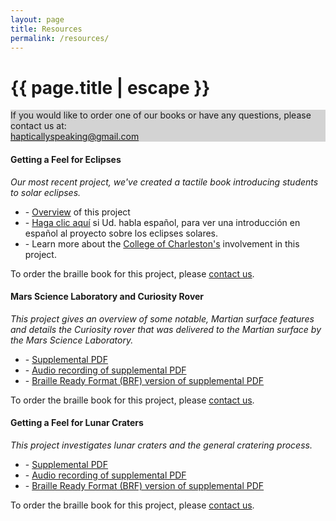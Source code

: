 ```yaml
---
layout: page
title: Resources
permalink: /resources/
---
```


<h1 class="header center grey-text text-darken-4">{{ page.title | escape }}</h1>

<div class="section" style="background-color: lightgrey;">
    <div class="row">
          <div class="center-align">If you would like to order one of our books or have any questions, please contact us at:<br/><a href="mailto:hapticallyspeaking@gmail.com" title="If you want to order some of our resources, you can contact us at: haptically speaking at gmail dot com.">hapticallyspeaking@gmail.com</a></div>
    </div>
</div>

<div class="section">
    <div id="eclipses" class="row center">
        <h4><b>Getting a Feel for Eclipses</b></h4>
        <i>Our most recent project, we've created a tactile book introducing students to solar eclipses.</i>
    </div>
    <div class="row center">
        <!-- <div class="col m4 l4 xl4 valign-wrapper hide-on-small-only">
            <img class="materialboxed" width="100%" src="/media/drhurd-and-students.jpg">
        </div> -->
        <!-- <div class="col m8 l8 xl8"> -->
        <div>
            <ul>
                <li>- <a href="https://sservi.nasa.gov/books/eclipses.html" title="Link to an overview of the project from NASA's Solar System Exploration Research Virtual Institute.">Overview</a> of this project</li>
                <li>- <a href="https://sservi.nasa.gov/books/eclipses_spanish.html" title="Link to an overview (in Spanish) of the project from NASA's Solar System Exploration Research Virtual Institute.">Haga clic aquí</a> si Ud. habla español, para ver una introducción en español al proyecto sobre los eclipses solares.</li>
                <li>- Learn more about the <a href="http://lhsm.cofc.edu/sservi/" title="Link to College of Charleston's website detailing their involvement in this project.">College of Charleston's</a> involvement in this project.</li>
            </ul>
        </div>
        <div>
            To order the braille book for this project, please <a href="mailto:hapticallyspeaking@gmail.com?subject=Solar Eclipses Tactile Book">contact us</a>.
        </div>
    </div>
</div>
<div class="divider"></div>
<div class="section">
    <div id="mars-science-laboratory" class="row center">
        <h4><b>Mars Science Laboratory and Curiosity Rover</b></h4>
        <i>This project gives an overview of some notable, Martian surface features and details the Curiosity rover that was delivered to the Martian surface by the Mars Science Laboratory.</i>
    </div>
    <div class="row center">
        <!-- <div class="col m8 l8 xl8"> -->
        <div>
            <ul>
                <li>- <a href="/media/mars-resources/Mars Science Laboratory and Curiosity Rover.pdf" target="_blank" title="This is a link to download a PDF copy of the text associated with the 'Mars Science Laboratory and Curiosity Rover' tactile resource.">Supplemental PDF</a></li>
                <li>- <a href="/media/mars-resources/MSL and Curiosity.mp3" target="_blank" title="This is a link to an MP3 recording of the 'Mars Science Laboratory and Curiosity Rover' text professionally read aloud.">Audio recording of supplemental PDF</a></li>
                <li>- <a href="/media/mars-resources/mars-science-laboratory-and-curiosity-rover.brf" target="_blank" title="This is a link to download the Braille Ready Format(BRF) files for the 'Mars Science Laboratory and Curiosity Rover' project.">Braille Ready Format (BRF) version of supplemental PDF</a></li>
            </ul>
        </div>
        <!-- <div class="col m4 l4 xl4 valign-wrapper hide-on-small-only">
            <img class="materialboxed" width="100%" src="/media/drhurd-and-students.jpg">
        </div> -->
        <div>
            To order the braille book for this project, please <a href="mailto:hapticallyspeaking@gmail.com?subject=Mars Science Laboratory Tactile Book">contact us</a>.
        </div>
    </div>
</div>
<div class="divider"></div>
<div class="section">
    <div id="lunar-craters" class="row center">
        <h4><b>Getting a Feel for Lunar Craters</b></h4>
        <i>This project investigates lunar craters and the general cratering process.</i>
    </div>
    <div class="row center">
        <!-- <div class="col m4 l4 xl4 valign-wrapper hide-on-small-only">
            <img class="materialboxed" width="100%" src="/media/drhurd-and-students.jpg">
        </div> -->
        <!-- <div class="col m8 l8 xl8"> -->
        <div>
            <ul>
                <li>- <a href="/media/crater-resources/Getting a Feel for Lunar Craters.pdf" target="_blank" title="This is a link to download a PDF copy of the text associated with the 'Getting a Feel for Lunar Craters' tactile resource.">Supplemental PDF</a></li>
                <li>- <a href="/media/crater-resources/LunarCraters Audio.mp3" target="_blank" title="This is a link to an MP3 recording of the 'Getting a Feel for Lunar Craters' text professionally read aloud.">Audio recording of supplemental PDF</a></li>
                <li>- <a href="/media/crater-resources/lunar-craters.brf" target="_blank" title="This is a link to download the Braille Ready Format(BRF) files for the 'Getting a Feel for Lunar Craters' project.">Braille Ready Format (BRF) version of supplemental PDF</a></li>
            </ul>
        </div>
        <div>
            To order the braille book for this project, please <a href="mailto:hapticallyspeaking@gmail.com?subject=Lunar Craters Tactile Book">contact us</a>.
        </div>
    </div>
</div>
